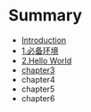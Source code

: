 # Summary

* [Introduction](README.md)
* [1.必备环境](chapter1.md)
* [2.Hello World](chapter2.md)
* [chapter3](chapter3.md)
* chapter4
* chapter5
* chapter6

